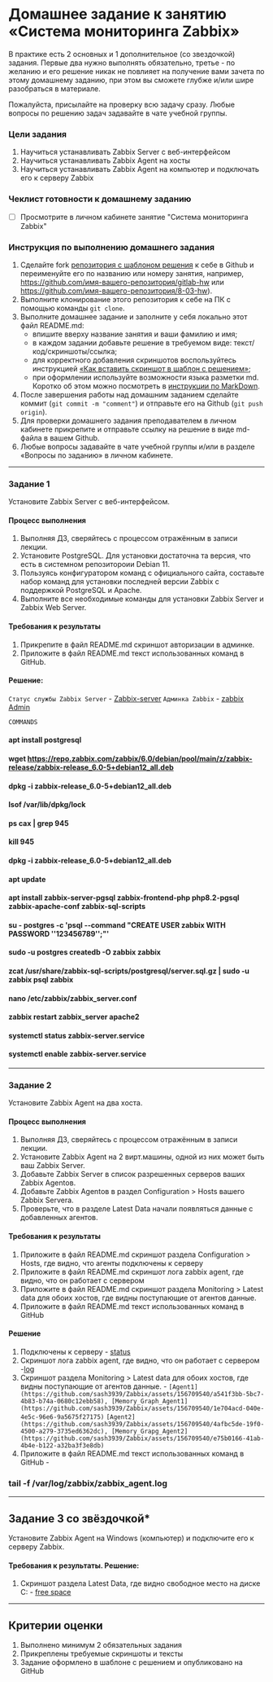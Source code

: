 # Домашнее задание к занятию «Система мониторинга Zabbix»

В практике есть 2 основных и 1 дополнительное (со звездочкой) задания. Первые два нужно выполнять обязательно, третье - по желанию и его решение никак не повлияет на получение вами зачета по этому домашнему заданию, при этом вы сможете глубже и/или шире разобраться в материале. 

Пожалуйста, присылайте на проверку всю задачу сразу. Любые вопросы по решению задач задавайте в чате учебной группы.

### Цели задания
1. Научиться устанавливать Zabbix Server c веб-интерфейсом
2. Научиться устанавливать Zabbix Agent на хосты
3. Научиться устанавливать Zabbix Agent на компьютер и подключать его к серверу Zabbix 

### Чеклист готовности к домашнему заданию
- [ ] Просмотрите в личном кабинете занятие "Система мониторинга Zabbix" 

### Инструкция по выполнению домашнего задания

1. Сделайте fork [репозитория c шаблоном решения](https://github.com/netology-code/sys-pattern-homework) к себе в Github и переименуйте его по названию или номеру занятия, например, https://github.com/имя-вашего-репозитория/gitlab-hw или https://github.com/имя-вашего-репозитория/8-03-hw).
2. Выполните клонирование этого репозитория к себе на ПК с помощью команды `git clone`.
3. Выполните домашнее задание и заполните у себя локально этот файл README.md:
   - впишите вверху название занятия и ваши фамилию и имя;
   - в каждом задании добавьте решение в требуемом виде: текст/код/скриншоты/ссылка;
   - для корректного добавления скриншотов воспользуйтесь инструкцией [«Как вставить скриншот в шаблон с решением»](https://github.com/netology-code/sys-pattern-homework/blob/main/screen-instruction.md);
   - при оформлении используйте возможности языка разметки md. Коротко об этом можно посмотреть в [инструкции по MarkDown](https://github.com/netology-code/sys-pattern-homework/blob/main/md-instruction.md).
4. После завершения работы над домашним заданием сделайте коммит (`git commit -m "comment"`) и отправьте его на Github (`git push origin`).
5. Для проверки домашнего задания преподавателем в личном кабинете прикрепите и отправьте ссылку на решение в виде md-файла в вашем Github.
6. Любые вопросы задавайте в чате учебной группы и/или в разделе «Вопросы по заданию» в личном кабинете.

---

### Задание 1 

Установите Zabbix Server с веб-интерфейсом.

#### Процесс выполнения
1. Выполняя ДЗ, сверяйтесь с процессом отражённым в записи лекции.
2. Установите PostgreSQL. Для установки достаточна та версия, что есть в системном репозитороии Debian 11.
3. Пользуясь конфигуратором команд с официального сайта, составьте набор команд для установки последней версии Zabbix с поддержкой PostgreSQL и Apache.
4. Выполните все необходимые команды для установки Zabbix Server и Zabbix Web Server.

#### Требования к результаты 
1. Прикрепите в файл README.md скриншот авторизации в админке.
2. Приложите в файл README.md текст использованных команд в GitHub.


#### Решение:
`Статус службы Zabbix Server` - [Zabbix-server](https://github.com/sash3939/Zabbix/assets/156709540/b3a44590-590c-4b24-8c93-b324e7e66fcb)
`Админка Zabbix` - [zabbix Admin](https://github.com/sash3939/Zabbix/assets/156709540/db49dccd-b40c-4231-8ad1-ef4dc3c61007)


`COMMANDS`
#### apt install postgresql ####
#### wget https://repo.zabbix.com/zabbix/6.0/debian/pool/main/z/zabbix-release/zabbix-release_6.0-5+debian12_all.deb ####
#### dpkg -i zabbix-release_6.0-5+debian12_all.deb ####
#### lsof /var/lib/dpkg/lock ####
#### ps cax | grep 945 ####
#### kill 945 ####
#### dpkg -i zabbix-release_6.0-5+debian12_all.deb ####
#### apt update ####
#### apt install zabbix-server-pgsql zabbix-frontend-php php8.2-pgsql zabbix-apache-conf zabbix-sql-scripts ####
#### su - postgres -c 'psql --command "CREATE USER zabbix WITH PASSWORD '\'123456789\'';"' ####
#### sudo -u postgres createdb -O zabbix zabbix ####
#### zcat /usr/share/zabbix-sql-scripts/postgresql/server.sql.gz | sudo -u zabbix psql zabbix ####
#### nano /etc/zabbix/zabbix_server.conf ####
#### zabbix restart zabbix_server apache2 ####
#### systemctl status zabbix-server.service ####
#### systemctl enable zabbix-server.service ####
---

### Задание 2 

Установите Zabbix Agent на два хоста.

#### Процесс выполнения
1. Выполняя ДЗ, сверяйтесь с процессом отражённым в записи лекции.
2. Установите Zabbix Agent на 2 вирт.машины, одной из них может быть ваш Zabbix Server.
3. Добавьте Zabbix Server в список разрешенных серверов ваших Zabbix Agentов.
4. Добавьте Zabbix Agentов в раздел Configuration > Hosts вашего Zabbix Servera.
5. Проверьте, что в разделе Latest Data начали появляться данные с добавленных агентов.

#### Требования к результаты 
1. Приложите в файл README.md скриншот раздела Configuration > Hosts, где видно, что агенты подключены к серверу
2. Приложите в файл README.md скриншот лога zabbix agent, где видно, что он работает с сервером
3. Приложите в файл README.md скриншот раздела Monitoring > Latest data для обоих хостов, где видны поступающие от агентов данные.
4. Приложите в файл README.md текст использованных команд в GitHub

#### Решение
1. Подключены к серверу - [status](https://github.com/sash3939/Zabbix/assets/156709540/f8374bb6-8b84-46be-aca5-481c9ee103c6)
2. Скриншот лога zabbix agent, где видно, что он работает с сервером -[log](https://github.com/sash3939/Zabbix/assets/156709540/b3f73406-98cd-46e8-9cc5-9e8b6d777cee)
3. Скриншот раздела Monitoring > Latest data для обоих хостов, где видны поступающие от агентов данные. -
`[Agent1](https://github.com/sash3939/Zabbix/assets/156709540/a541f3bb-5bc7-4b83-b74a-0680c12ebb58), [Memory_Graph_Agent1](https://github.com/sash3939/Zabbix/assets/156709540/1e704acd-040e-4e5c-96e6-9a5675f27175)`
`[Agent2](https://github.com/sash3939/Zabbix/assets/156709540/4afbc5de-19f0-4500-a279-3735ed6362dc), [Memory_Grapg_Agent2](https://github.com/sash3939/Zabbix/assets/156709540/e75b0166-41ab-4b4e-b122-a32ba3f3e8db)`
5. Приложите в файл README.md текст использованных команд в GitHub -
### tail -f /var/log/zabbix/zabbix_agent.log

---
## Задание 3 со звёздочкой*
Установите Zabbix Agent на Windows (компьютер) и подключите его к серверу Zabbix.

#### Требования к результаты. Решение:
1. Скриншот раздела Latest Data, где видно свободное место на диске C: - [free space](https://github.com/sash3939/Zabbix/assets/156709540/fca2ccf5-d082-4607-b5ef-b19681ab79e3)

--- 

## Критерии оценки

1. Выполнено минимум 2 обязательных задания
2. Прикреплены требуемые скриншоты и тексты 
3. Задание оформлено в шаблоне с решением и опубликовано на GitHub
